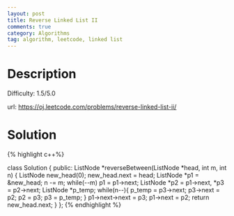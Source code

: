```yaml
---
layout: post
title: Reverse Linked List II
comments: true
category: Algorithms
tag: algorithm, leetcode, linked list
---
```



# Description

Difficulty: 1.5/5.0

url: https://oj.leetcode.com/problems/reverse-linked-list-ii/

# Solution

{% highlight c++%}

class Solution {
public:
    ListNode *reverseBetween(ListNode *head, int m, int n) {
        ListNode new_head(0);
        new_head.next = head;
        ListNode *p1 = &new_head;
        n -= m;
        while(--m)
            p1 = p1->next;
        ListNode *p2 = p1->next, *p3 = p2->next;
        ListNode *p_temp;
        while(n--){
            p_temp = p3->next;
            p3->next = p2;
            p2 = p3;
            p3 = p_temp;
        }
        p1->next->next = p3;
        p1->next = p2;
        return new_head.next;
    }
};
{% endhighlight %}

